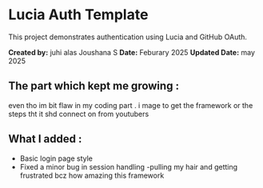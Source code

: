 # Lucia Auth Template

This project demonstrates authentication using Lucia and GitHub OAuth.

**Created by:** juhi alas Joushana S
**Date:** Feburary 2025 
**Updated Date:** may 2025

## The part which kept me growing : 
even tho im bit flaw in my coding part . i mage to get the framework or the steps tht it shd connect on from youtubers 

## What I added :
- Basic login page style
- Fixed a minor bug in session handling
-pulling my hair and getting frustrated bcz how amazing this framework 
